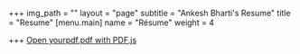 +++
img_path = ""
layout = "page"
subtitle = "Ankesh Bharti's Resume"
title = "Resume"
[menu.main]
name = "Résume"
weight = 4

+++
<a href="https://raw.githubusercontent.com/shermisaurus/ankeshb/master/web/viewer.html?file=%2Fhttps://raw.githubusercontent.com/shermisaurus/ankeshb/master/content/ankesh-bharti-resume-2019-06.pdf">Open yourpdf.pdf with PDF.js</a>